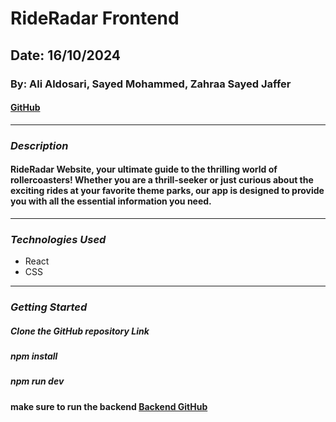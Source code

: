 # RideRadar Frontend

## Date: 16/10/2024

### By: Ali Aldosari, Sayed Mohammed, Zahraa Sayed Jaffer

####  [GitHub](https://github.com/aldoseri99/Hackathon-Client) 
***

### ***Description***
#### RideRadar Website, your ultimate guide to the thrilling world of rollercoasters! Whether you are a thrill-seeker or just curious about the exciting rides at your favorite theme parks, our app is designed to provide you with all the essential information you need.
***

### ***Technologies Used***
* React
* CSS
***
### ***Getting Started***

##### Clone the GitHub repository Link
##### npm install  
##### npm run dev  
#### make sure to run the backend [Backend GitHub](https://github.com/aldoseri99/Hackathon-Server)
